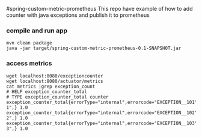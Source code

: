 #spring-custom-metric-prometheus
This repo have example of how to add counter with java exceptions and publish it to prometheus


### compile and run app

```
mvn clean package
java -jar target/spring-custom-metric-prometheus-0.1-SNAPSHOT.jar
```

### access metrics

```
wget localhost:8080/exceptioncounter
wget localhost:8080/actuator/metrics
cat metrics |grep exception_count
# HELP exception_counter_total  
# TYPE exception_counter_total counter
exception_counter_total{errorType="internal",errorcode="EXCEPTION__101",errormessage="exception 1",} 1.0
exception_counter_total{errorType="internal",errorcode="EXCEPTION__102",errormessage="exception 2",} 1.0
exception_counter_total{errorType="internal",errorcode="EXCEPTION__103",errormessage="exception 3",} 1.0
```